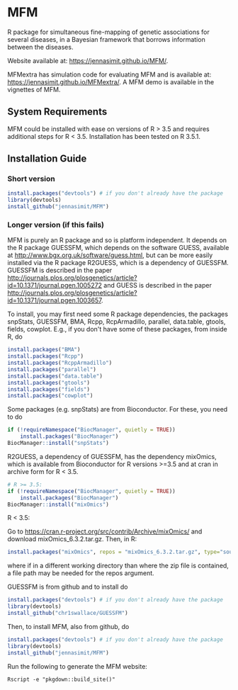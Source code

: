 # MFM
R package for simultaneous fine-mapping of genetic associations for several diseases, in a
Bayesian framework that borrows information between the diseases.

Website available at: https://jennasimit.github.io/MFM/.

MFMextra has simulation code for evaluating MFM and is available at: https://jennasimit.github.io/MFMextra/.
A MFM demo is available in the vignettes of MFM.

## System Requirements

MFM could be installed with ease on versions of R > 3.5 and requires additional steps for R < 3.5.
Installation has been tested on R 3.5.1.

## Installation Guide

### Short version

```R
install.packages("devtools") # if you don't already have the package
library(devtools)
install_github("jennasimit/MFM")
```

### Longer version (if this fails)

MFM is purely an R package and so is platform independent. It depends on the R package GUESSFM, which depends on the 
software GUESS, available at http://www.bgx.org.uk/software/guess.html, but can be more easily installed via the R package 
R2GUESS, which is a dependency of GUESSFM.
GUESSFM is described in the paper http://journals.plos.org/plosgenetics/article?id=10.1371/journal.pgen.1005272 and 
GUESS is described in the paper http://journals.plos.org/plosgenetics/article?id=10.1371/journal.pgen.1003657.

To install, you may first need some R package dependencies, the packages snpStats, GUESSFM, BMA, Rcpp, RcpArmadillo,
parallel, data.table, gtools, fields, cowplot. E.g., if you don't have some of these packages, from inside R, do

```R
install.packages("BMA") 
install.packages("Rcpp")
install.packages("RcppArmadillo")
install.packages("parallel")
install.packages("data.table")
install.packages("gtools")
install.packages("fields")
install.packages("cowplot")
```
 
Some packages (e.g. snpStats) are from Bioconductor.  For these, you need to do

```R
if (!requireNamespace("BiocManager", quietly = TRUE))
    install.packages("BiocManager")
BiocManager::install("snpStats")
```
R2GUESS, a dependency of GUESSFM, has the dependency mixOmics, which is available from Bioconductor for R versions >=3.5
and at cran in archive form for R < 3.5.
``` R 
# R >= 3.5:
if (!requireNamespace("BiocManager", quietly = TRUE))
    install.packages("BiocManager")
BiocManager::install("mixOmics")
```

R < 3.5:

Go to https://cran.r-project.org/src/contrib/Archive/mixOmics/ and download mixOmics_6.3.2.tar.gz. Then, in R:
```R
install.packages("mixOmics", repos = "mixOmics_6.3.2.tar.gz", type="source")
```
where if in a different working directory than where the zip file is contained, a file path may be needed for the repos
argument.

GUESSFM is from github and to install do
```R
install.packages("devtools") # if you don't already have the package
library(devtools)
install_github("chr1swallace/GUESSFM")
```

Then, to install MFM, also from github, do
```R
install.packages("devtools") # if you don't already have the package
library(devtools)
install_github("jennasimit/MFM")
```


Run the following to generate the MFM website:
```
Rscript -e "pkgdown::build_site()"
```

